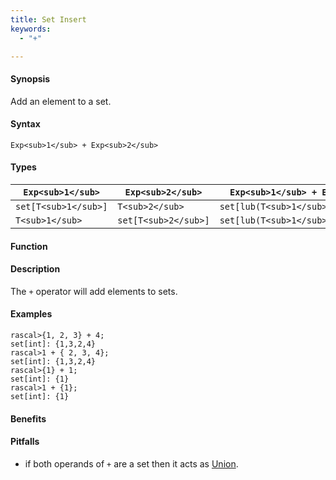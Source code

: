 ```yaml
---
title: Set Insert
keywords:
  - "+"

---
```


#### Synopsis

Add an element to a set.

#### Syntax

`Exp<sub>1</sub> + Exp<sub>2</sub>`

#### Types


| `Exp<sub>1</sub>`    |  `Exp<sub>2</sub>`    | `Exp<sub>1</sub> + Exp<sub>2</sub>`       |
| --- | --- | --- |
| `set[T<sub>1</sub>]` |  `T<sub>2</sub>`      | `set[lub(T<sub>1</sub>,T<sub>2</sub>)]`   |
| `T<sub>1</sub>`      |  `set[T<sub>2</sub>]` | `set[lub(T<sub>1</sub>,T<sub>2</sub>)]`   |


#### Function

#### Description

The `+` operator will add elements to sets.

#### Examples


```rascal-shell
rascal>{1, 2, 3} + 4;
set[int]: {1,3,2,4}
rascal>1 + { 2, 3, 4};
set[int]: {1,3,2,4}
rascal>{1} + 1;
set[int]: {1}
rascal>1 + {1};
set[int]: {1}
```

#### Benefits

#### Pitfalls

*  if both operands of `+` are a set then it acts as [Union](/docs/Rascal/Expressions/Values/Set/Union).


